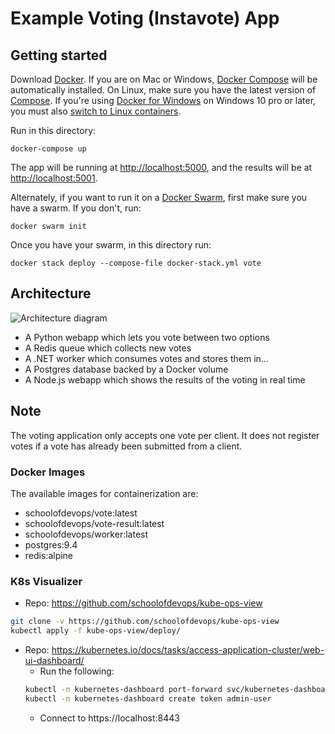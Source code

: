 Example Voting (Instavote) App
=========

Getting started
---------------

Download [Docker](https://www.docker.com/products/overview). If you are on Mac or Windows, [Docker Compose](https://docs.docker.com/compose) will be automatically installed. On Linux, make sure you have the latest version of [Compose](https://docs.docker.com/compose/install/). If you're using [Docker for Windows](https://docs.docker.com/docker-for-windows/) on Windows 10 pro or later, you must also [switch to Linux containers](https://docs.docker.com/docker-for-windows/#switch-between-windows-and-linux-containers).

Run in this directory:
```
docker-compose up
```
The app will be running at [http://localhost:5000](http://localhost:5000), and the results will be at [http://localhost:5001](http://localhost:5001).

Alternately, if you want to run it on a [Docker Swarm](https://docs.docker.com/engine/swarm/), first make sure you have a swarm. If you don't, run:
```
docker swarm init
```
Once you have your swarm, in this directory run:
```
docker stack deploy --compose-file docker-stack.yml vote
```

Architecture
-----

![Architecture diagram](architecture.png)

* A Python webapp which lets you vote between two options
* A Redis queue which collects new votes
* A .NET worker which consumes votes and stores them in…
* A Postgres database backed by a Docker volume
* A Node.js webapp which shows the results of the voting in real time


Note
----

The voting application only accepts one vote per client. It does not register votes if a vote has already been submitted from a client.

### Docker Images

The available images for containerization are:
- schoolofdevops/vote:latest
- schoolofdevops/vote-result:latest
- schoolofdevops/worker:latest
- postgres:9.4
- redis:alpine

### K8s Visualizer

- Repo: https://github.com/schoolofdevops/kube-ops-view
```sh
git clone -v https://github.com/schoolofdevops/kube-ops-view
kubectl apply -f kube-ops-view/deploy/
```
- Repo: https://kubernetes.io/docs/tasks/access-application-cluster/web-ui-dashboard/
	- Run the following:
	```sh
	kubectl -n kubernetes-dashboard port-forward svc/kubernetes-dashboard-kong-proxy 8443:443 &
	kubectl -n kubernetes-dashboard create token admin-user
	```
	- Connect to https://localhost:8443
	